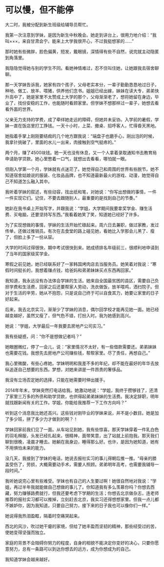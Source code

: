 # 可以慢，但不能停

大二时，我被分配到新生班级给辅导员帮忙。 

我第一次注意到学妹，是因为新生中秋晚会。她走到讲台上，很用力地介绍：“我叫×××，来自甘肃会宁。能来上大学我很开心，不过我挺想家的……” 

那时她有些微胖，脸色偏黄，短发，戴眼镜，深情得有些不自然，说完就主动隐匿到角落里。 

我隐隐觉得她与别的学生不同。看她神情难过，忍不住叫住她，让她跟我去宿舍聊聊。 

那一天学妹告诉我，她家有四个孩子，父母老实本分，一辈子勤勤恳恳地过日子，种地、做工、放羊、喂猪，供养他们念书。姐姐已经出嫁，妹妹在读大专，弟弟快升高中了，她是家里不太赞成上大学的那个，父母渐渐老了，想将她留在身边，毕业了，找份安稳的工作，也能随时看顾家里。但学妹不想那样过一辈子，她想去看看外面的世界。 

父亲无力支持的学费，成了牵绊她走远的障碍，但她并未妥协。入学前的暑假，学妹一直在饭店里打工挣钱。一天十小时，上菜、撤桌、招呼客人，忙得昏天黑地。 

她指着手掌上刚刚要结痂的几个地方跟我说：“端盘子也磨手心，刚出泡的时候，我拿针挑破了，里面的水儿一出来，肉接触到空气挺疼的。” 

两个月，赚了4500块钱。她一天也没有休息，又一个人拿着录取通知书去教育局申请助学贷款。她心里憋着一口气，就想出去看看，哪怕就一眼。 

但刚入学第一个月，学妹就有点迷茫了。她觉得自己和周围的世界有些脱节。她不知道宿舍姑娘说的服装、化妆品品牌，也不知道最新最火的游戏、动漫，她觉得自己不知道怎么融入其中。 

我听着学妹的叙述，有些动容，找出纸和笔，对她说：“你写出想做的事情，一件一件实现它们。记住，不要去跟随别人，最重要的是找到自己的节奏。” 

她趴在我书桌上开始写字，并跟我说：“学姐，大学期间我要拿奖学金、赚生活费、买电脑，还要坚持写东西。”我看着她笑了笑，知道她已经好了许多。 

为了实现想做的事情，学妹的生活开始忙碌起来。周六日去兼职，做过家教，发过传单，还做过推销员。有次在去食堂的路上碰见她，看她比入学那会儿黑了、瘦了，但脸上多了一份从容。 

大学的时间过得很快，期中考试很快到来。她成绩排名年级前三，很顺利地申请到了当年的国家级奖学金。 

寒假之前见她，她已经联系好了一家韩国烤肉店去当服务员。她笑着对我说：“寒假时间挺长的，我想着赚点钱，给爸妈和弟弟妹妹买点东西再回家。” 

我知道，我永远没有办法体会学妹的生活。她来自全国最贫困的县区，需要自己负担学费和生活费，回家之后还要帮家人劳动，洗衣做饭，放羊喂鸡，洒扫院子。但对于生活的辛劳，她从不抱怨，只是说自己终于可以自食其力，她要让家里的日子好起来。 

后来，我去北京实习，渐渐少了学妹的消息，偶尔回学校才能再见她一面。她已经越变越好，虽然又瘦了，但气色不错，打扮入时。我为她感到高兴。 

她说：“学姐，大学最后一年我要去房地产公司实习。” 

我有些疑惑，问：“你不是想做记者吗？” 

她眼圈微红，停了一会儿，说：“家里情况不太好，有一些借款需要还。弟弟妹妹也需要花钱。我想先去房地产公司赚些钱，帮帮家里。尽了责任，再想自己。” 

我心里微酸，有些心疼她。学妹明明和我差不多的年纪，却不能在最好的年华去放纵追逐自己想要的东西。梦想，对她来讲是一件昂贵的奢侈品。 

我没有立场否定她的选择，只能在她需要时伸出援手。 

2014年年末，学妹突然打电话给我。她激动地说：“学姐，我终于攒够钱了，还清了家里三万多的外债和助学贷款，也供得起弟弟妹妹的生活费。我决定辞职，明年就找跟新闻有关的工作。学姐，你能给我推荐一下工作方向吗？” 

听到这个消息我比她还高兴。这些钱对刚毕业的学妹来说，并不是小数目。她是加了多少班，拼了多少力才做到的啊？！ 

学妹回家前我们见了一面。从车站见到她，我有些惊喜。那天学妹穿着一件乳白色的羽毛棉服，头发已经扎起来，很精神，面带笑意，出了站就上前抱我。那天我们聊到很晚，凌晨才睡去。她躺在我身边，睡得那么好。也许，是因为她知道，她有不用惧怕未来的能力。 

没几天，我接到了学妹的电话，她说去报社实习的事儿得朝后推一推。“母亲的膝盖受伤了，劳损，大概需要动手术，需要人照顾。弟弟明年高考，也需要我辅导一段时间。” 

我听她说完心里有些难受。学妹也有自己的人生要过啊！她很自然地对我说：“学姐，再过半年我就能做自己想做的事儿了。你知道我有多么羡慕你吗？你想去西藏，努力赚够路费就行，但我还要考虑下学期的生活；你想去北京做杂志，连老师推荐的报社实习都可以推掉，立刻赶去北京，我实习还得想想家里。但我一点儿都不嫉妒你，因为我知道，只要自己努力，接下来的日子我也可以像你们一样。” 

她说得我热泪盈眶，隔着时空痛哭起来。 

西北的风沙，吹过她干瘪的家境，但给了她丰盈而坚韧的精神，那些经受过的苦，使她变得坚强而独立。 

家庭的背景不会阻碍你努力的程度，自身的相貌不能决定你变好的决心，只要你愿意努力，总有一条路可以到达你想去的远方，成为你想成为的自己。 

我知道学妹会越来越好。
